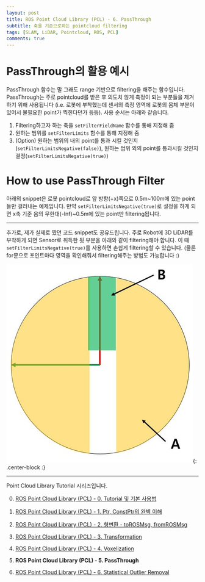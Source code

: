 ```yaml
---
layout: post
title: ROS Point Cloud Library (PCL) - 6. PassThrough
subtitle: 축을 기준으로하는 pointcloud filtering
tags: [SLAM, LiDAR, Pointcloud, ROS, PCL]
comments: true
---
```


# PassThrough의 활용 예시

PassThrough 함수는 말 그래도 range 기반으로 filtering을 해주는 함수입니다. PassThrough는 주로 pointcloud를 받은 후 의도치 않게 측정이 되는 부분들을 제거하기 위해 사용됩니다 (i.e. 로봇에 부착했는데 센서의 측정 영역에 로봇의 몸체 부분이 있어서 불필요한 point가 찍힌다던가 등등). 사용 순서는 아래와 같습니다.

1. Filtering하고자 하는 축을 `setFilterFieldName` 함수를 통해 지정해 줌 
2. 원하는 범위를 `setFilterLimits` 함수를 통해 지정해 줌
3. (Option) 원하는 범위의 내의 point를 통과 시킬 것인지 (`setFilterLimitsNegative(false)`), 원하는 범위 외의 point를 통과시킬 것인지 결정(`setFilterLimitsNegative(true)`)

# How to use PassThrough Filter

아래의 snippet은 로봇 pointcloud로 앞 방향(+x)쪽으로 0.5m~100m에 있는 point들만 걸러내는 예제입니다. 만약 `setFilterLimitsNegative(true)`로 설정을 하게 되면 x축 기준 음의 무한대(-Inf)~0.5m에 있는 point만 filtering됩니다.

<script src="https://gist.github.com/LimHyungTae/e64164994be190b6a3638f6b770f9485.js"></script>

---
추가로, 제가 실제로 짰던 코드 snippet도 공유드립니다. 주로 Robot에 3D LiDAR를 부착하게 되면 Sensor로 취득한 뒷 부분을 아래와 같이 filtering해야 합니다. 이 때 `setFilterLimitsNegative(true)`를 사용하면 손쉽게 filtering할 수 있습니다. (물론 for문으로 포인트마다 영역을 확인해줘서 filtering해주는 방법도 가능합니다 :)

![real](/img/passthrough_real_case.JPG){: .center-block :}


<script src="https://gist.github.com/LimHyungTae/aa538935ec8a5c8a482a8eb3002b6407.js"></script>


---

Point Cloud Library Tutorial 시리즈입니다.

0. [ROS Point Cloud Library (PCL) - 0. Tutorial 및 기본 사용법](https://limhyungtae.github.io/2019-11-29-ROS-Point-Cloud-Library-(PCL)-0.-Tutorial-%EB%B0%8F-%EA%B8%B0%EB%B3%B8-%EC%82%AC%EC%9A%A9%EB%B2%95/)

1. [ROS Point Cloud Library (PCL) - 1. Ptr, ConstPtr의 완벽 이해](https://limhyungtae.github.io/2019-11-29-ROS-Point-Cloud-Library-(PCL)-1.-Ptr,-ConstPtr%EC%9D%98-%EC%99%84%EB%B2%BD-%EC%9D%B4%ED%95%B4/)

2. [ROS Point Cloud Library (PCL) - 2. 형변환 - toROSMsg, fromROSMsg](https://limhyungtae.github.io/2019-11-29-ROS-Point-Cloud-Library-(PCL)-2.-%ED%98%95%EB%B3%80%ED%99%98-toROSMsg,-fromROSMsg/)

3. [ROS Point Cloud Library (PCL) - 3. Transformation](https://limhyungtae.github.io/2019-11-29-ROS-Point-Cloud-Library-(PCL)-3.-Transformation/)

4. [ROS Point Cloud Library (PCL) - 4. Voxelization](https://limhyungtae.github.io/2019-11-29-ROS-Point-Cloud-Library-(PCL)-4.-Voxelization/)

5. **ROS Point Cloud Library (PCL) - 5. PassThrough**

6. [ROS Point Cloud Library (PCL) - 6. Statistical Outlier Removal](https://limhyungtae.github.io/2019-11-29-ROS-Point-Cloud-Library-(PCL)-6.-Statistical-Outlier-Removal/)
